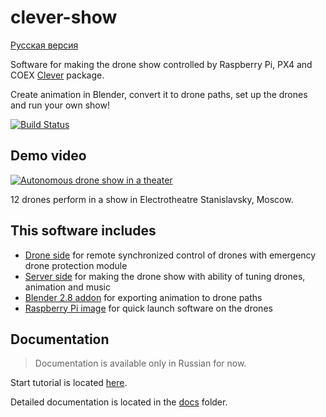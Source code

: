 # clever-show

[Русская версия](README_RU.md)

Software for making the drone show controlled by Raspberry Pi, PX4 and COEX [Clever](https://github.com/CopterExpress/clever) package.

Create animation in Blender, convert it to drone paths, set up the drones and run your own show!

[![Build Status](https://travis-ci.org/CopterExpress/clever-show.svg?branch=master)](https://travis-ci.org/CopterExpress/clever-show)

## Demo video

[![Autonomous drone show in a theater](http://img.youtube.com/vi/HdHbZFz7nR0/0.jpg)](http://www.youtube.com/watch?v=HdHbZFz7nR0)

12 drones perform in a show in Electrotheatre Stanislavsky, Moscow.

## This software includes

* [Drone side](https://github.com/CopterExpress/clever-show/tree/master/Drone) for remote synchronized control of drones with emergency drone protection module
* [Server side](https://github.com/CopterExpress/clever-show/tree/master/Server) for making the drone show with ability of tuning drones, animation and music
* [Blender 2.8 addon](https://github.com/CopterExpress/clever-show/tree/master/blender-addon) for exporting animation to drone paths
* [Raspberry Pi image](https://github.com/CopterExpress/clever-show/releases/latest) for quick launch software on the drones

## Documentation

> Documentation is available only in Russian for now.

Start tutorial is located [here](docs/ru/start-tutorial.md).

Detailed documentation is located in the [docs](https://github.com/CopterExpress/clever-show/tree/master/docs) folder.
